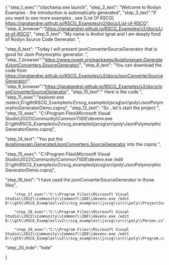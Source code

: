 {
    "step_1_exec":"clipchamp.exe launch",
    "step_2_text": "Welcome to Roslyn Examples - the introduction is automatically generated",
    "step_3_text":"If you want to see more examples , see  [List Of RSCG] https://ignatandrei.github.io/RSCG_Examples/v2/docs/List-of-RSCG",
    "step_4_browser":"https://ignatandrei.github.io/RSCG_Examples/v2/docs/List-of-RSCG",
    "step_5_text": "My name is Andrei Ignat and I am deeply fond of Roslyn Source Code Generator. ",

"step_6_text": "Today I will present jsonConverterSourceGenerator  that is good for Json Polymorphic generator .",
"step_7_browser":"https://www.nuget.org/packages/Aviationexam.GeneratedJsonConverters.SourceGenerator/",
"step_8_text": "You can download the code from https://ignatandrei.github.io/RSCG_Examples/v2/docs/jsonConverterSourceGenerator)",
"step_9_browser":"https://ignatandrei.github.io/RSCG_Examples/v2/docs/jsonConverterSourceGenerator",
"step_10_text":" Here is the code ",
"step_11_exec":"explorer.exe /select,D:\\gth\\RSCG_Examples\\v2\\rscg_examples\\jscsg\\src\\poly\\JsonPolymorphicGeneratorDemo.csproj",
"step_12_text": "So , let's start the project ",
"step_13_exec": "C:\\Program Files\\Microsoft Visual Studio\\2022\\Community\\Common7\\IDE\\devenv.exe D:\\gth\\RSCG_Examples\\v2\\rscg_examples\\jscsg\\src\\poly\\JsonPolymorphicGeneratorDemo.csproj",

"step_14_text": "You put the  [Aviationexam.GeneratedJsonConverters.SourceGenerator](https://www.nuget.org/packages/Aviationexam.GeneratedJsonConverters.SourceGenerator/) into the csproj ",

"step_15_exec": "C:\\Program Files\\Microsoft Visual Studio\\2022\\Community\\Common7\\IDE\\devenv.exe /edit D:\\gth\\RSCG_Examples\\v2\\rscg_examples\\jscsg\\src\\poly\\JsonPolymorphicGeneratorDemo.csproj",

"step_16_text": "I have used the jsonConverterSourceGenerator in those files",


        "step_17_exec":"C:\\Program Files\\Microsoft Visual Studio\\2022\\Community\\Common7\\IDE\\devenv.exe /edit D:\\gth\\RSCG_Examples\\v2\\rscg_examples\\jscsg\\src\\poly\\ProjectJsonSerializerContext.cs",
    
        "step_18_exec":"C:\\Program Files\\Microsoft Visual Studio\\2022\\Community\\Common7\\IDE\\devenv.exe /edit D:\\gth\\RSCG_Examples\\v2\\rscg_examples\\jscsg\\src\\poly\\Person.cs",
    
        "step_19_exec":"C:\\Program Files\\Microsoft Visual Studio\\2022\\Community\\Common7\\IDE\\devenv.exe /edit D:\\gth\\RSCG_Examples\\v2\\rscg_examples\\jscsg\\src\\poly\\Program.cs",
    
"step_20_hide": "hide"


}
